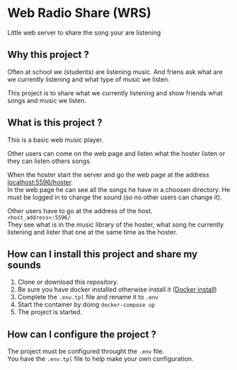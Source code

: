 # Web Radio Share (WRS)

Little web server to share the song your are listening

## Why this project ?

Often at school we (students) are listening music. And friens ask what are we
currently listening and what type of music we listen.

This project is to share what we currently listening and show friends what
songs and music we listen.

## What is this project ?

This is a basic web music player.

Other users can come on the web page and listen what the hoster listen or they
can listen others songs.

When the hoster start the server and go the web page at the address
[localhost:5596/hoster](http://localhost:5596/hoster "The web page of the running project").  
In the web page he can see all the songs he have in a choosen directory.
He must be logged in to change the sound (so no other users can change it).

Other users have to go at the address of the host.  
`<host_address>:5596/`  
They see what is in the music library of the hoster, what song he currently
listening and lister that one at the same time as the hoster.

## How can I install this project and share my sounds

1. Clone or download this repository.
2. Be sure you have docker installed otherwise install it ([Docker install](https://docs.docker.com/get-docker/ "Install docker"))
3. Complete the `.env.tpl` file and rename it to `.env`
3. Start the container by doing `docker-compose up`
4. The project is started.

## How can I configure the project ?

The project must be configured throught the `.env` file.  
You have the `.env.tpl` file to help make your own configuration.

